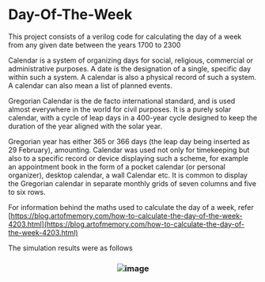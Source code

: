 # Day-Of-The-Week
This project consists of a verilog code for calculating the day of a week from any given date between the years 1700 to 2300

Calendar is a system of organizing days for social, religious, commercial or administrative purposes. A date is the designation of a single, specific day within such a system. A calendar is also a physical record of such a system. A calendar can also mean a list of planned events.

Gregorian Calendar is the de facto international standard, and is used almost everywhere in the world for civil purposes. It is a purely solar calendar, with a cycle of leap days in a 400-year cycle designed to keep the duration of the year aligned with the solar year.

Gregorian year has either 365 or 366 days (the leap day being inserted as 29 February), amounting. Calendar was used not only for  timekeeping but also to a specific record or device displaying such a scheme, for example an appointment book in the form of a pocket calendar (or personal organizer), desktop calendar, a wall Calendar etc.
It is common to display the Gregorian calendar in separate monthly grids of seven columns and five to six rows.

For information behind the maths used to calculate the day of a week, refer [https://blog.artofmemory.com/how-to-calculate-the-day-of-the-week-4203.html](https://blog.artofmemory.com/how-to-calculate-the-day-of-the-week-4203.html)

The simulation results were as follows

### <p align="center">![image](https://user-images.githubusercontent.com/48091500/58762359-05fe6b80-856d-11e9-9fd6-bfd3a7e0f660.png)

